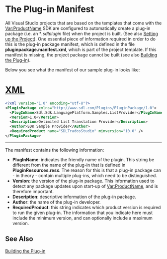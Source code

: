 The Plug-in Manifest
======
All Visual Studio projects that are based on the templates that come with the <Var:ProductName> SDK are configured to automatically create a plug-in package (i.e. an **.sdlplugin* file) when the project is built. (See also [Setting up the Project](setting_up_the_provider_project.md)). One essential piece of information required in order to do this is the plug-in package manifest, which is defined in the file **pluginpackage.manifest.xml**, which is part of the project template. If this manifest is missing, the project package cannot be built (see also [Building the Plug-in](building_the_plugin.md)).

Below you see what the manifest of our sample plug-in looks like:
# [XML](#tab/tabid-1)
```xml
<?xml version="1.0" encoding="utf-8"?>
<PluginPackage xmlns="http://www.sdl.com/Plugins/PluginPackage/1.0">
  <PlugInName>Sdl.Sdk.LanguagePlatform.Samples.ListProvider</PlugInName>
  <Version>1.0</Version>
  <Description>Delimited List Translation Provider</Description>
  <Author>SDK Sample Provider</Author>
  <RequiredProduct name="SDLTradosStudio" minversion="10.0" />
</PluginPackage>
```
***

The manifest contains the following information:
* **PlugInName**: indicates the friendly name of the plugin. This string be different from the name of the plug-in that is defined in **PluginResources.resx**. The reason for this is that a plug-in package can - in theory - contain multiple plug-ins, which need to be distinguished.
* **Version**: the version of the plug-in package. This information used to detect any package updates upon start-up of <Var:ProductName>, and is therefore important.
* **Description**: descriptive information of the plug-in package.
* **Author**: the name of the plug-in developer.
* **RequiredProduct**: this string indicates which product version is required to run the given plug-in. The information that you indicate here must include the minimum version, and can optionally include a maximum version.

See Also
--------
[Building the Plug-in](building_the_plugin.md)
